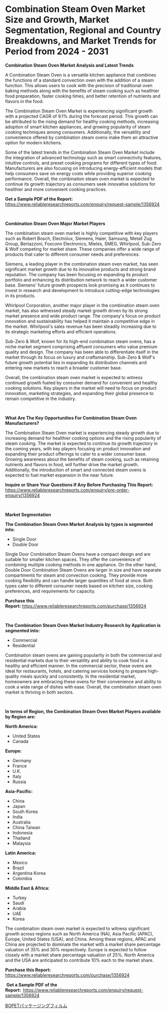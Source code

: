 <p><h1>Combination Steam Oven Market Size and Growth, Market Segmentation, Regional and Country Breakdowns, and Market Trends for Period from 2024 -  2031</h1></p><p><strong>Combination Steam Oven Market Analysis and Latest Trends</strong></p>
<p><p>A Combination Steam Oven is a versatile kitchen appliance that combines the functions of a standard convection oven with the addition of a steam function. This allows users to cook with the precision of traditional oven baking methods along with the benefits of steam cooking such as healthier food preparation, faster cooking times, and better retention of nutrients and flavors in the food.</p><p>The Combination Steam Oven Market is experiencing significant growth with a projected CAGR of 9.1% during the forecast period. This growth can be attributed to the rising demand for healthy cooking methods, increasing adoption of smart kitchen appliances, and growing popularity of steam cooking techniques among consumers. Additionally, the versatility and convenience offered by combination steam ovens make them an attractive option for modern kitchens.</p><p>Some of the latest trends in the Combination Steam Oven Market include the integration of advanced technology such as smart connectivity features, intuitive controls, and preset cooking programs for different types of food. Manufacturers are also focusing on introducing energy-efficient models that help consumers save on energy costs while providing superior cooking performance. Overall, the combination steam oven market is expected to continue its growth trajectory as consumers seek innovative solutions for healthier and more convenient cooking practices.</p></p>
<p><strong>Get a Sample PDF of the Report:&nbsp;</strong> <a href="https://www.reliableresearchreports.com/enquiry/request-sample/1356924">https://www.reliableresearchreports.com/enquiry/request-sample/1356924</a></p>
<p>&nbsp;</p>
<p><strong>Combination Steam Oven Major Market Players</strong></p>
<p><p>The combination steam oven market is highly competitive with key players such as Robert Bosch, Electrolux, Siemens, Haier, Samsung, Metall Zug Group, Bertazzoni, Foxconn Electronics, Mieles, SMEG, Whirlpool, Sub-Zero & Wolf competing for market share. These companies offer a wide range of products that cater to different consumer needs and preferences.</p><p>Siemens, a leading player in the combination steam oven market, has seen significant market growth due to its innovative products and strong brand reputation. The company has been focusing on expanding its product portfolio and enhancing its distribution network to reach a wider customer base. Siemens' future growth prospects look promising as it continues to invest in research and development to introduce cutting-edge technologies in its products.</p><p>Whirlpool Corporation, another major player in the combination steam oven market, has also witnessed steady market growth driven by its strong market presence and wide product range. The company's focus on product innovation and sustainability has helped it maintain a competitive edge in the market. Whirlpool's sales revenue has been steadily increasing due to its strategic marketing efforts and efficient operations.</p><p>Sub-Zero & Wolf, known for its high-end combination steam ovens, has a niche market segment comprising affluent consumers who value premium quality and design. The company has been able to differentiate itself in the market through its focus on luxury and craftsmanship. Sub-Zero & Wolf's future growth potential lies in expanding its distribution channels and entering new markets to reach a broader customer base.</p><p>Overall, the combination steam oven market is expected to witness continued growth fueled by consumer demand for convenient and healthy cooking solutions. Key players in the market will need to focus on product innovation, marketing strategies, and expanding their global presence to remain competitive in the industry.</p></p>
<p>&nbsp;</p>
<p><strong>What Are The Key Opportunities For Combination Steam Oven Manufacturers?</strong></p>
<p><p>The Combination Steam Oven market is experiencing steady growth due to increasing demand for healthier cooking options and the rising popularity of steam cooking. The market is expected to continue its growth trajectory in the coming years, with key players focusing on product innovation and expanding their product offerings to cater to a wider consumer base. Growing awareness about the benefits of steam cooking, such as retaining nutrients and flavors in food, will further drive the market growth. Additionally, the introduction of smart and connected steam ovens is expected to fuel market expansion in the near future.</p></p>
<p><strong>Inquire or Share Your Questions If Any Before Purchasing This Report:</strong> <a href="https://www.reliableresearchreports.com/enquiry/pre-order-enquiry/1356924">https://www.reliableresearchreports.com/enquiry/pre-order-enquiry/1356924</a></p>
<p>&nbsp;</p>
<p><strong>Market Segmentation</strong></p>
<p><strong>The Combination Steam Oven Market Analysis by types is segmented into:</strong></p>
<p><ul><li>Single Door</li><li>Double Door</li></ul></p>
<p><p>Single Door Combination Steam Ovens have a compact design and are suitable for smaller kitchen spaces. They offer the convenience of combining multiple cooking methods in one appliance. On the other hand, Double Door Combination Steam Ovens are larger in size and have separate compartments for steam and convection cooking. They provide more cooking flexibility and can handle larger quantities of food at once. Both types cater to different consumer needs based on kitchen size, cooking preferences, and requirements for capacity.</p></p>
<p><strong>Purchase this Report:&nbsp;</strong><a href="https://www.reliableresearchreports.com/purchase/1356924">https://www.reliableresearchreports.com/purchase/1356924</a></p>
<p>&nbsp;</p>
<p><strong>The Combination Steam Oven Market Industry Research by Application is segmented into:</strong></p>
<p><ul><li>Commercial</li><li>Residential</li></ul></p>
<p><p>Combination steam ovens are gaining popularity in both the commercial and residential markets due to their versatility and ability to cook food in a healthy and efficient manner. In the commercial sector, these ovens are ideal for restaurants, hotels, and catering services looking to prepare high-quality meals quickly and consistently. In the residential market, homeowners are embracing these ovens for their convenience and ability to cook a wide range of dishes with ease. Overall, the combination steam oven market is thriving in both sectors.</p></p>
<p>&nbsp;</p>
<p><strong>In terms of Region, the Combination Steam Oven Market Players available by Region are:</strong></p>
<p>
    <p> <strong> North America: </strong>
        <ul>
            <li>United States</li>
            <li>Canada</li>
        </ul>
        </p> 
    <p> <strong> Europe: </strong>
        <ul>
            <li>Germany</li>
            <li>France</li>
            <li>U.K.</li>
            <li>Italy</li>
            <li>Russia</li>
        </ul>
        </p> 
    <p> <strong> Asia-Pacific: </strong>
        <ul>
            <li>China</li>
            <li>Japan</li>
            <li>South Korea</li>
            <li>India</li>
            <li>Australia</li>
            <li>China Taiwan</li>
            <li>Indonesia</li>
            <li>Thailand</li>
            <li>Malaysia</li>
        </ul>
        </p> 
    <p> <strong> Latin America: </strong>
        <ul>
            <li>Mexico</li>
            <li>Brazil</li>
            <li>Argentina Korea</li>
            <li>Colombia</li>
        </ul>
        </p> 
    <p> <strong> Middle East & Africa: </strong>
        <ul>
            <li>Turkey</li>
            <li>Saudi</li>
            <li>Arabia</li>
            <li>UAE</li>
            <li>Korea</li>
        </ul>
    </p>
    </p>
<p><p>The combination steam oven market is expected to witness significant growth across regions such as North America (NA), Asia Pacific (APAC), Europe, United States (USA), and China. Among these regions, APAC and China are projected to dominate the market with a market share percentage valuation of 35% and 30% respectively. Europe is expected to follow closely with a market share percentage valuation of 25%. North America and the USA are anticipated to contribute 10% each to the market share.</p></p>
<p><strong>Purchase this Report: </strong><a href="https://www.reliableresearchreports.com/purchase/1356924">https://www.reliableresearchreports.com/purchase/1356924</a></p>
<p>&nbsp;<strong>Get a Sample PDF of the Report:&nbsp;&nbsp;</strong><a href="https://www.reliableresearchreports.com/enquiry/request-sample/1356924">https://www.reliableresearchreports.com/enquiry/request-sample/1356924</a></p>
<p><strong></strong></p>
<p><p><a href="https://github.com/mreklxf44233/Market-Research-Report-List-1/blob/main/54506622956.md">BOPETパッケージングフィルム</a></p></p>